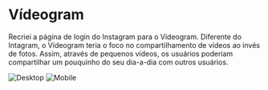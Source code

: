# Vídeogram
Recriei a página de login do Instagram para o Vídeogram. 
Diferente do Intagram, o Vídeogram teria o foco no compartilhamento de vídeos ao invés de fotos.
Assim, através de pequenos vídeos, os usuários poderiam compartilhar um pouquinho do seu dia-a-dia com outros usuários.

![Desktop](https://user-images.githubusercontent.com/105115163/169660897-8188a07b-6e47-4e74-bda2-61097e386f77.png)
![Mobile](https://user-images.githubusercontent.com/105115163/169660955-c7b2ffc8-7b73-4c3b-b098-d85dd6948d85.png)
